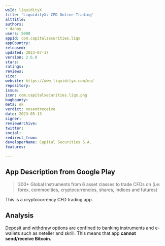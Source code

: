 ```yaml
---
wsId: liquidityX
title: 'LiquidityX: CFD Online Trading'
altTitle: 
authors:
- danny
users: 5000
appId: com.capitalsecurities.liqx
appCountry: 
released: 
updated: 2023-07-17
version: 2.6.0
stars: 
ratings: 
reviews: 
size: 
website: https://www.liquidityx.com/eu/
repository: 
issue: 
icon: com.capitalsecurities.liqx.png
bugbounty: 
meta: ok
verdict: nosendreceive
date: 2023-05-13
signer: 
reviewArchive: 
twitter: 
social: 
redirect_from: 
developerName: Capital Securities S.A.
features: 

---
```


## App Description from Google Play 

> 300+ Global Instruments from 6 asset classes to trade CFDs on (i.e: forex, commodities, cryptocurrencies, shares, indices and futures)

This is a cryptocurrency CFD trading app. 

## Analysis 

[Deposit](https://www.liquidityx.com/eu/faqs/deposit/) and [withdraw](https://www.liquidityx.com/eu/faqs/withdrawal/) options are confined to banking instruments and e-wallets such as neteller and skrill. This means that app **cannot send/receive Bitcoin.**